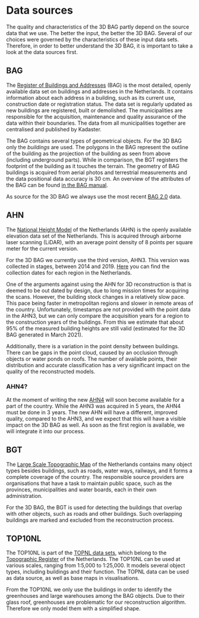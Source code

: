 # Data sources

The quality and characteristics of the 3D BAG partly depend on the source data that we use. The better the input, the better the 3D BAG. Several of our choices were governed by the characteristics of these input data sets. Therefore, in order to better understand the 3D BAG, it is important to take a look at the data sources first.

## BAG

The [Register of Buildings and Addresses](https://www.kadaster.nl/zakelijk/registraties/basisregistraties/bag) (BAG) is the most detailed, openly available data set on buildings and addresses in the Netherlands. It contains information about each address in a building, such as its current use, construction date or registration status. The data set is regularly updated as new buildings are registered, built or demolished. The municipalities are responsible for the acquisition, maintenance and quality assurance of the data within their boundaries. The data from all municipalities together are centralised and published by Kadaster.

The BAG contains several types of geometrical objects. For the 3D BAG only the *buildings* are used. The polygons in the BAG represent the outline of the building as the projection of the building as seen from above (including underground parts). While in comparison, the BGT registers the footprint of the building as it touches the terrain. The geometry of BAG buildings is acquired from aerial photos and terrestrial measurements and the data positional data accuracy is 30 cm. An overview of the attributes of the BAG can be found [in the BAG manual](https://imbag.github.io/praktijkhandleiding/attributen). 

As source for the 3D BAG we always use the most recent [BAG 2.0](https://www.kadaster.nl/zakelijk/registraties/basisregistraties/bag/bag-2.0-producten/bag-2.0-wat-is-er-veranderd) data.

## AHN

The [National Height Model](https://www.ahn.nl) of the Netherlands (AHN) is the openly available elevation data set of the Netherlands. This is acquired through airborne laser scanning (LiDAR), with an average point density of 8 points per square meter for the current version.

For the 3D BAG we currently use the third version, AHN3. This version was collected in stages, between 2014 and 2019. [Here](https://www.ahn.nl/historie) you can find the collection dates for each region in the Netherlands.

One of the arguments against using the AHN for 3D reconstruction is that is deemed to be out dated by design, due to long mission times for acquiring the scans. However, the building stock changes in a relatively slow pace. This pace being faster in metropolitan regions and slower in remote areas of the country. Unfortunately, timestamps are not provided with the point data in the AHN3, but we can only compare the acquisition years for a region to the construction years of the buildings. From this we estimate that about 95% of the measured building heights are still valid (estimated for the 3D BAG generated in March 2021).

Additionally, there is a variation in the point density between buildings. There can be gaps in the point cloud, caused by an occlusion through objects or water ponds on roofs. The number of available points, their distribution and accurate classification has a very significant impact on the quality of the reconstructed models.

### AHN4?

At the moment of writing the new [AHN4](https://www.ahn.nl/ahn-4) will soon become available for a part of the country. While the AHN3 was acquired in 5 years, the AHN4 must be done in 3 years. The new AHN will have a different, improved quality, compared to the AHN3, and we expect that this will have a visible impact on the 3D BAG as well. As soon as the first region is available, we will integrate it into our process.

## BGT

The [Large Scale Topographic Map](https://www.kadaster.nl/zakelijk/registraties/basisregistraties/bgt) of the Netherlands contains many object types besides buildings, such as roads, water ways, railways, and it forms a complete coverage of the country. The responsible source providers are organisations that have a task to maintain public space, such as the provinces, municipalities and water boards, each in their own administration.

For the 3D BAG, the BGT is used for detecting the buildings that overlap with other objects, such as roads and other buildings. Such overlapping buildings are marked and excluded from the reconstruction process.

## TOP10NL

The TOP10NL is part of the [TOPNL data sets](https://www.kadaster.nl/zakelijk/producten/geo-informatie/topnl), which belong to the [Topographic Register](https://www.kadaster.nl/zakelijk/registraties/basisregistraties/brt) of the Netherlands. The TOP10NL can be used at various scales, ranging from 1:5,000 to 1:25,000. It models several object types, including buildings and their function. The TOPNL data can be used as data source, as well as base maps in visualisations.

From the TOP10NL we only use the buildings in order to identify the greenhouses and large warehouses among the BAG objects. Due to their glass roof, greenhouses are problematic for our reconstruction algorithm. Therefore we only model them with a simplified shape.
